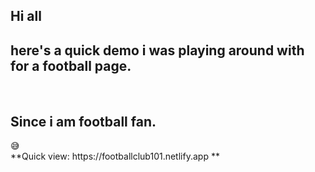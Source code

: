 <h2> Hi all </h2>
  <h2>here's a quick demo i was playing around with for a football page. </h2>
<br>
<h2>Since i am football fan.</h2> &#128517;
<br>
**Quick view: https://footballclub101.netlify.app  **
